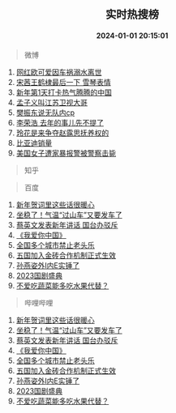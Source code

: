 <div align="center"><h2>实时热搜榜</h2><h4>2024-01-01 20:15:01</h4></div>

> 微博  

1. [网红欧可爱因车祸溺水离世](https://s.weibo.com/weibo?q=%23%E7%BD%91%E7%BA%A2%E6%AC%A7%E5%8F%AF%E7%88%B1%E5%9B%A0%E8%BD%A6%E7%A5%B8%E6%BA%BA%E6%B0%B4%E7%A6%BB%E4%B8%96%23&t=31&band_rank=1&Refer=top)<br />
2. [宋茜王鹤棣最后一下 雪琴表情](https://s.weibo.com/weibo?q=%E5%AE%8B%E8%8C%9C%E7%8E%8B%E9%B9%A4%E6%A3%A3%E6%9C%80%E5%90%8E%E4%B8%80%E4%B8%8B%20%E9%9B%AA%E7%90%B4%E8%A1%A8%E6%83%85&t=31&band_rank=2&Refer=top)<br />
3. [新年第1天打卡热气腾腾的中国](https://s.weibo.com/weibo?q=%23%E6%96%B0%E5%B9%B4%E7%AC%AC1%E5%A4%A9%E6%89%93%E5%8D%A1%E7%83%AD%E6%B0%94%E8%85%BE%E8%85%BE%E7%9A%84%E4%B8%AD%E5%9B%BD%23&t=31&band_rank=3&Refer=top)<br />
4. [孟子义叫江苏卫视大哥](https://s.weibo.com/weibo?q=%23%E5%AD%9F%E5%AD%90%E4%B9%89%E5%8F%AB%E6%B1%9F%E8%8B%8F%E5%8D%AB%E8%A7%86%E5%A4%A7%E5%93%A5%23&t=31&band_rank=4&Refer=top)<br />
5. [樊振东说无队内cp](https://s.weibo.com/weibo?q=%23%E6%A8%8A%E6%8C%AF%E4%B8%9C%E8%AF%B4%E6%97%A0%E9%98%9F%E5%86%85cp%23&t=31&band_rank=5&Refer=top)<br />
6. [李荣浩 去年的事儿先不提了](https://s.weibo.com/weibo?q=%E6%9D%8E%E8%8D%A3%E6%B5%A9%20%E5%8E%BB%E5%B9%B4%E7%9A%84%E4%BA%8B%E5%84%BF%E5%85%88%E4%B8%8D%E6%8F%90%E4%BA%86&t=31&band_rank=6&Refer=top)<br />
7. [玲花是来争夺赵露思抚养权的](https://s.weibo.com/weibo?q=%E7%8E%B2%E8%8A%B1%E6%98%AF%E6%9D%A5%E4%BA%89%E5%A4%BA%E8%B5%B5%E9%9C%B2%E6%80%9D%E6%8A%9A%E5%85%BB%E6%9D%83%E7%9A%84&t=31&band_rank=7&Refer=top)<br />
8. [比亚迪销量](https://s.weibo.com/weibo?q=%E6%AF%94%E4%BA%9A%E8%BF%AA%E9%94%80%E9%87%8F&t=31&band_rank=8&Refer=top)<br />
9. [美国女子遭家暴报警被警察击毙](https://s.weibo.com/weibo?q=%23%E7%BE%8E%E5%9B%BD%E5%A5%B3%E5%AD%90%E9%81%AD%E5%AE%B6%E6%9A%B4%E6%8A%A5%E8%AD%A6%E8%A2%AB%E8%AD%A6%E5%AF%9F%E5%87%BB%E6%AF%99%23&t=31&band_rank=9&Refer=top)<br />

> 知乎  


> 百度  

1. [新年贺词里这些话很暖心](https://www.baidu.com/s?wd=%E6%96%B0%E5%B9%B4%E8%B4%BA%E8%AF%8D%E9%87%8C%E8%BF%99%E4%BA%9B%E8%AF%9D%E5%BE%88%E6%9A%96%E5%BF%83&sa=fyb_news&rsv_dl=fyb_news)<br />
2. [坐稳了！气温“过山车”又要发车了](https://www.baidu.com/s?wd=%E5%9D%90%E7%A8%B3%E4%BA%86%EF%BC%81%E6%B0%94%E6%B8%A9%E2%80%9C%E8%BF%87%E5%B1%B1%E8%BD%A6%E2%80%9D%E5%8F%88%E8%A6%81%E5%8F%91%E8%BD%A6%E4%BA%86&sa=fyb_news&rsv_dl=fyb_news)<br />
3. [蔡英文发表新年讲话 国台办驳斥](https://www.baidu.com/s?wd=%E8%94%A1%E8%8B%B1%E6%96%87%E5%8F%91%E8%A1%A8%E6%96%B0%E5%B9%B4%E8%AE%B2%E8%AF%9D+%E5%9B%BD%E5%8F%B0%E5%8A%9E%E9%A9%B3%E6%96%A5&sa=fyb_news&rsv_dl=fyb_news)<br />
4. [《我爱你中国》](https://www.baidu.com/s?wd=%E3%80%8A%E6%88%91%E7%88%B1%E4%BD%A0%E4%B8%AD%E5%9B%BD%E3%80%8B&sa=fyb_news&rsv_dl=fyb_news)<br />
5. [全国多个城市禁止老头乐](https://www.baidu.com/s?wd=%E5%85%A8%E5%9B%BD%E5%A4%9A%E4%B8%AA%E5%9F%8E%E5%B8%82%E7%A6%81%E6%AD%A2%E8%80%81%E5%A4%B4%E4%B9%90&sa=fyb_news&rsv_dl=fyb_news)<br />
6. [五国加入金砖合作机制正式生效](https://www.baidu.com/s?wd=%E4%BA%94%E5%9B%BD%E5%8A%A0%E5%85%A5%E9%87%91%E7%A0%96%E5%90%88%E4%BD%9C%E6%9C%BA%E5%88%B6%E6%AD%A3%E5%BC%8F%E7%94%9F%E6%95%88&sa=fyb_news&rsv_dl=fyb_news)<br />
7. [孙燕姿外I内E实锤了](https://www.baidu.com/s?wd=%E5%AD%99%E7%87%95%E5%A7%BF%E5%A4%96I%E5%86%85E%E5%AE%9E%E9%94%A4%E4%BA%86&sa=fyb_news&rsv_dl=fyb_news)<br />
8. [2023国剧盛典](https://www.baidu.com/s?wd=2023%E5%9B%BD%E5%89%A7%E7%9B%9B%E5%85%B8&sa=fyb_news&rsv_dl=fyb_news)<br />
9. [不爱吃蔬菜能多吃水果代替？](https://www.baidu.com/s?wd=%E4%B8%8D%E7%88%B1%E5%90%83%E8%94%AC%E8%8F%9C%E8%83%BD%E5%A4%9A%E5%90%83%E6%B0%B4%E6%9E%9C%E4%BB%A3%E6%9B%BF%EF%BC%9F&sa=fyb_news&rsv_dl=fyb_news)<br />

> 哔哩哔哩  

1. [新年贺词里这些话很暖心](https://www.baidu.com/s?wd=%E6%96%B0%E5%B9%B4%E8%B4%BA%E8%AF%8D%E9%87%8C%E8%BF%99%E4%BA%9B%E8%AF%9D%E5%BE%88%E6%9A%96%E5%BF%83&sa=fyb_news&rsv_dl=fyb_news)<br />
2. [坐稳了！气温“过山车”又要发车了](https://www.baidu.com/s?wd=%E5%9D%90%E7%A8%B3%E4%BA%86%EF%BC%81%E6%B0%94%E6%B8%A9%E2%80%9C%E8%BF%87%E5%B1%B1%E8%BD%A6%E2%80%9D%E5%8F%88%E8%A6%81%E5%8F%91%E8%BD%A6%E4%BA%86&sa=fyb_news&rsv_dl=fyb_news)<br />
3. [蔡英文发表新年讲话 国台办驳斥](https://www.baidu.com/s?wd=%E8%94%A1%E8%8B%B1%E6%96%87%E5%8F%91%E8%A1%A8%E6%96%B0%E5%B9%B4%E8%AE%B2%E8%AF%9D+%E5%9B%BD%E5%8F%B0%E5%8A%9E%E9%A9%B3%E6%96%A5&sa=fyb_news&rsv_dl=fyb_news)<br />
4. [《我爱你中国》](https://www.baidu.com/s?wd=%E3%80%8A%E6%88%91%E7%88%B1%E4%BD%A0%E4%B8%AD%E5%9B%BD%E3%80%8B&sa=fyb_news&rsv_dl=fyb_news)<br />
5. [全国多个城市禁止老头乐](https://www.baidu.com/s?wd=%E5%85%A8%E5%9B%BD%E5%A4%9A%E4%B8%AA%E5%9F%8E%E5%B8%82%E7%A6%81%E6%AD%A2%E8%80%81%E5%A4%B4%E4%B9%90&sa=fyb_news&rsv_dl=fyb_news)<br />
6. [五国加入金砖合作机制正式生效](https://www.baidu.com/s?wd=%E4%BA%94%E5%9B%BD%E5%8A%A0%E5%85%A5%E9%87%91%E7%A0%96%E5%90%88%E4%BD%9C%E6%9C%BA%E5%88%B6%E6%AD%A3%E5%BC%8F%E7%94%9F%E6%95%88&sa=fyb_news&rsv_dl=fyb_news)<br />
7. [孙燕姿外I内E实锤了](https://www.baidu.com/s?wd=%E5%AD%99%E7%87%95%E5%A7%BF%E5%A4%96I%E5%86%85E%E5%AE%9E%E9%94%A4%E4%BA%86&sa=fyb_news&rsv_dl=fyb_news)<br />
8. [2023国剧盛典](https://www.baidu.com/s?wd=2023%E5%9B%BD%E5%89%A7%E7%9B%9B%E5%85%B8&sa=fyb_news&rsv_dl=fyb_news)<br />
9. [不爱吃蔬菜能多吃水果代替？](https://www.baidu.com/s?wd=%E4%B8%8D%E7%88%B1%E5%90%83%E8%94%AC%E8%8F%9C%E8%83%BD%E5%A4%9A%E5%90%83%E6%B0%B4%E6%9E%9C%E4%BB%A3%E6%9B%BF%EF%BC%9F&sa=fyb_news&rsv_dl=fyb_news)<br />
